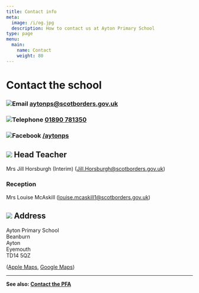 ```yaml
---
title: Contact info
meta:
  image: /i/og.jpg
  description: How to contact us at Ayton Primary School
type: page
menu:
  main:
    name: Contact
    weight: 80
---
```


# Contact the school

### ![Email](/i/mail.svg) <aytonps@scotborders.gov.uk>

### ![Telephone](/i/phone.svg) [01890 781350](tel:+441890781350)

### ![Facebook](/i/fb.svg) [/aytonps](https://www.facebook.com/aytonps/)

## ![](/i/person.svg) Head Teacher

Mrs Jill Horsburgh (Interim) (<Jill.Horsburgh@scotborders.gov.uk>)

### Reception

Mrs Louise McAskill (<louise.mcaskill1@scotborders.gov.uk>)


## ![](/i/map.svg) Address

Ayton Primary School  
Beanburn  
Ayton  
Eyemouth  
TD14 5QZ

([Apple Maps](https://maps.apple.com/?address=Ayton%20Primary%20School,%20Beanburn,%20Ayton,%20Eyemouth,%20TD14%205QZ,%20Scotland&auid=8378994605630014980&ll=55.841906,-2.127921&lsp=9902&q=Ayton%20Primary%20School&_ext=CjMKBQgEEOEBCgQIBRADCgUIBhCrAgoECAoQAAoECFIQCAoECFUQEAoECFkQAQoFCKQBEAESJClxycxRPetLQDEB1kw4xRcBwDnvnvKtY+xLQEE1wGP+APcAwA%3D%3D), [Google Maps](https://goo.gl/maps/KgyZ1tQmYZdLQxZH8))

---

**See also: [Contact the PFA](/pfa/contact/)**
